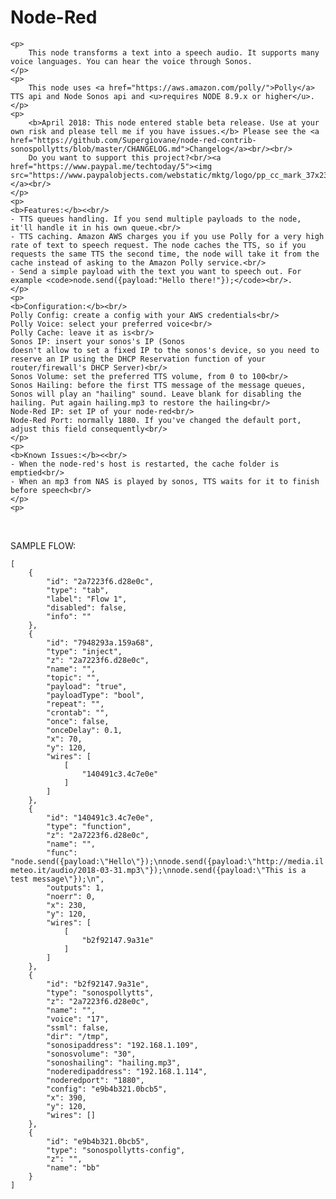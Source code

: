 # Node-Red
    <p>
        This node transforms a text into a speech audio. It supports many voice languages. You can hear the voice through Sonos.
    </p>
    <p>
        This node uses <a href="https://aws.amazon.com/polly/">Polly</a> TTS api and Node Sonos api and <u>requires NODE 8.9.x or higher</u>.
    </p>
    <p>
        <b>April 2018: This node entered stable beta release. Use at your own risk and please tell me if you have issues.</b> Please see the <a href="https://github.com/Supergiovane/node-red-contrib-sonospollytts/blob/master/CHANGELOG.md">Changelog</a><br/><br/>
        Do you want to support this project?<br/><a href="https://www.paypal.me/techtoday/5"><img src="https://www.paypalobjects.com/webstatic/mktg/logo/pp_cc_mark_37x23.jpg"></a><br/>
    </p>
    <p>
    <b>Features:</b><<br/> 
    - TTS queues handling. If you send multiple payloads to the node, it'll handle it in his own queue.<br/>
    - TTS caching. Amazon AWS charges you if you use Polly for a very high rate of text to speech request. The node caches the TTS, so if you requests the same TTS the second time, the node will take it from the cache instead of asking to the Amazon Polly service.<br/>
    - Send a simple payload with the text you want to speech out. For example <code>node.send({payload:"Hello there!"});</code><br/>.
    </p>
    <p>
    <b>Configuration:</b><br/>
    Polly Config: create a config with your AWS credentials<br/>
    Polly Voice: select your preferred voice<br/>
    Polly Cache: leave it as is<br/>
    Sonos IP: insert your sonos's IP (Sonos
    doesn't allow to set a fixed IP to the sonos's device, so you need to reserve an IP using the DHCP Reservation function of your
    router/firewall's DHCP Server)<br/>
    Sonos Volume: set the preferred TTS volume, from 0 to 100<br/>
    Sonos Hailing: before the first TTS message of the message queues, Sonos will play an "hailing" sound. Leave blank for disabling the hailing. Put again hailing.mp3 to restore the hailing<br/>
    Node-Red IP: set IP of your node-red<br/>
    Node-Red Port: normally 1880. If you've changed the default port, adjust this field consequently<br/>
    </p>
    <p>
    <b>Known Issues:</b><<br/> 
    - When the node-red's host is restarted, the cache folder is emptied<br/>
    - When an mp3 from NAS is played by sonos, TTS waits for it to finish before speech<br/>
    </p>
    <p>
<br/>
<p> SAMPLE FLOW:<br/>
<code>
[
    {
        "id": "2a7223f6.d28e0c",
        "type": "tab",
        "label": "Flow 1",
        "disabled": false,
        "info": ""
    },
    {
        "id": "7948293a.159a68",
        "type": "inject",
        "z": "2a7223f6.d28e0c",
        "name": "",
        "topic": "",
        "payload": "true",
        "payloadType": "bool",
        "repeat": "",
        "crontab": "",
        "once": false,
        "onceDelay": 0.1,
        "x": 70,
        "y": 120,
        "wires": [
            [
                "140491c3.4c7e0e"
            ]
        ]
    },
    {
        "id": "140491c3.4c7e0e",
        "type": "function",
        "z": "2a7223f6.d28e0c",
        "name": "",
        "func": "node.send({payload:\"Hello\"});\nnode.send({payload:\"http://media.ilmeteo.it/audio/2018-03-31.mp3\"});\nnode.send({payload:\"This is a test message\"});\n",
        "outputs": 1,
        "noerr": 0,
        "x": 230,
        "y": 120,
        "wires": [
            [
                "b2f92147.9a31e"
            ]
        ]
    },
    {
        "id": "b2f92147.9a31e",
        "type": "sonospollytts",
        "z": "2a7223f6.d28e0c",
        "name": "",
        "voice": "17",
        "ssml": false,
        "dir": "/tmp",
        "sonosipaddress": "192.168.1.109",
        "sonosvolume": "30",
        "sonoshailing": "hailing.mp3",
        "noderedipaddress": "192.168.1.114",
        "noderedport": "1880",
        "config": "e9b4b321.0bcb5",
        "x": 390,
        "y": 120,
        "wires": []
    },
    {
        "id": "e9b4b321.0bcb5",
        "type": "sonospollytts-config",
        "z": "",
        "name": "bb"
    }
]
</code>
</p>
    
